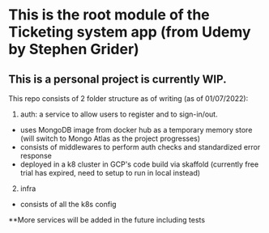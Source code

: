 # This is the root module of the Ticketing system app (from Udemy by Stephen Grider)

## This is a personal project is currently WIP.

This repo consists of 2 folder structure as of writing (as of 01/07/2022):

1. auth: a service to allow users to register and to sign-in/out.

- uses MongoDB image from docker hub as a temporary memory store (will switch to Mongo Atlas as the project progresses)
- consists of middlewares to perform auth checks and standardized error response
- deployed in a k8 cluster in GCP's code build via skaffold (currently free trial has expired, need to setup to run in local instead)

2. infra

- consists of all the k8s config

\*\*More services will be added in the future including tests
